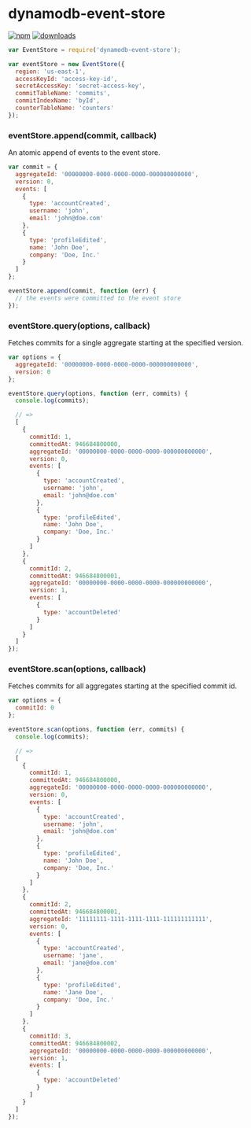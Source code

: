 # dynamodb-event-store
[![npm](https://img.shields.io/npm/v/dynamodb-event-store.svg?flat-square)](https://npmjs.com/package/dynamodb-event-store)
[![downloads](https://img.shields.io/npm/dm/dynamodb-event-store.svg?flat-square)](https://npmjs.com/package/dynamodb-event-store)

``` javascript
var EventStore = require('dynamodb-event-store');

var eventStore = new EventStore({
  region: 'us-east-1',
  accessKeyId: 'access-key-id',
  secretAccessKey: 'secret-access-key',
  commitTableName: 'commits',
  commitIndexName: 'byId',
  counterTableName: 'counters'
});
```

### eventStore.append(commit, callback)
An atomic append of events to the event store.

``` javascript
var commit = {
  aggregateId: '00000000-0000-0000-0000-000000000000',
  version: 0,
  events: [
    {
      type: 'accountCreated',
      username: 'john',
      email: 'john@doe.com'
    },
    {
      type: 'profileEdited',
      name: 'John Doe',
      company: 'Doe, Inc.'
    }
  ]
};

eventStore.append(commit, function (err) {
  // the events were committed to the event store
});
```

### eventStore.query(options, callback)
Fetches commits for a single aggregate starting at the specified version.

``` javascript
var options = {
  aggregateId: '00000000-0000-0000-0000-000000000000',
  version: 0
};

eventStore.query(options, function (err, commits) {
  console.log(commits);

  // =>
  [
    {
      commitId: 1,
      committedAt: 946684800000, 
      aggregateId: '00000000-0000-0000-0000-000000000000',
      version: 0,
      events: [
        {
          type: 'accountCreated',
          username: 'john',
          email: 'john@doe.com'
        },
        {
          type: 'profileEdited',
          name: 'John Doe',
          company: 'Doe, Inc.'
        }
      ]
    },
    {
      commitId: 2,
      committedAt: 946684800001, 
      aggregateId: '00000000-0000-0000-0000-000000000000',
      version: 1,
      events: [
        {
          type: 'accountDeleted'
        }
      ]
    }
  ]
});
```

### eventStore.scan(options, callback)
Fetches commits for all aggregates starting at the specified commit id.

``` javascript
var options = {
  commitId: 0
};

eventStore.scan(options, function (err, commits) {
  console.log(commits);

  // =>
  [
    {
      commitId: 1,
      committedAt: 946684800000, 
      aggregateId: '00000000-0000-0000-0000-000000000000',
      version: 0,
      events: [
        {
          type: 'accountCreated',
          username: 'john',
          email: 'john@doe.com'
        },
        {
          type: 'profileEdited',
          name: 'John Doe',
          company: 'Doe, Inc.'
        }
      ]
    },
    {
      commitId: 2,
      committedAt: 946684800001, 
      aggregateId: '11111111-1111-1111-1111-111111111111',
      version: 0,
      events: [
        {
          type: 'accountCreated',
          username: 'jane',
          email: 'jane@doe.com'
        },
        {
          type: 'profileEdited',
          name: 'Jane Doe',
          company: 'Doe, Inc.'
        }
      ]
    },
    {
      commitId: 3,
      committedAt: 946684800002, 
      aggregateId: '00000000-0000-0000-0000-000000000000',
      version: 1,
      events: [
        {
          type: 'accountDeleted'
        }
      ]
    }
  ]
});
```

